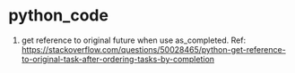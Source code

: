 # python_code
1. get reference to original future when use as_completed. Ref: https://stackoverflow.com/questions/50028465/python-get-reference-to-original-task-after-ordering-tasks-by-completion

